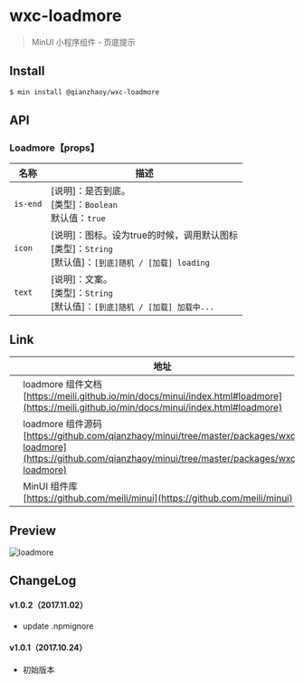 # wxc-loadmore

> MinUI 小程序组件 - 页底提示

## Install

``` bash
$ min install @qianzhaoy/wxc-loadmore
```

## API

### Loadmore【props】

| 名称                  | 描述                         |
|----------------------|------------------------------|
|`is-end`                | [说明]：是否到底。<br>[类型]：`Boolean`<br>默认值：`true` <br>
|`icon`               | [说明]：图标。设为true的时候，调用默认图标<br>[类型]：`String`<br>[默认值]：`[到底]随机 / [加载] loading` <br>   |
|`text`               | [说明]：文案。<br>[类型]：`String`<br>[默认值]：`[到底]随机 / [加载] 加载中...` <br>     |

## Link
||地址|
|--|---|
||loadmore 组件文档 <br> [https://meili.github.io/min/docs/minui/index.html#loadmore](https://meili.github.io/min/docs/minui/index.html#loadmore)<br>|
||loadmore 组件源码 <br> [https://github.com/qianzhaoy/minui/tree/master/packages/wxc-loadmore](https://github.com/qianzhaoy/minui/tree/master/packages/wxc-loadmore)<br>|
||MinUI 组件库 <br> [https://github.com/meili/minui](https://github.com/meili/minui) <br>|

## Preview
![loadmore](https://s10.mogucdn.com/mlcdn/c45406/171107_71417l8a3gj27i2gb97f05j4j1bb7_480x480.jpg_225x999.jpg)

##  ChangeLog

#### v1.0.2（2017.11.02）

- update .npmignore

#### v1.0.1（2017.10.24）

- 初始版本

